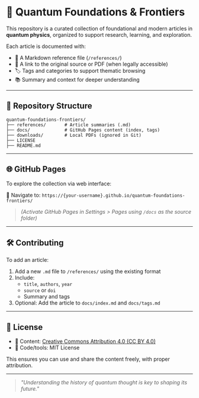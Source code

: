 # 🧠 Quantum Foundations & Frontiers

This repository is a curated collection of foundational and modern articles in **quantum physics**, organized to support research, learning, and exploration.

Each article is documented with:
- 📝 A Markdown reference file (`/references/`)
- 🔗 A link to the original source or PDF (when legally accessible)
- 🏷 Tags and categories to support thematic browsing
- 📚 Summary and context for deeper understanding

---

## 📂 Repository Structure

```plaintext
quantum-foundations-frontiers/
├── references/       # Article summaries (.md)
├── docs/             # GitHub Pages content (index, tags)
├── downloads/        # Local PDFs (ignored in Git)
├── LICENSE
├── README.md
```

---

## 🌐 GitHub Pages

To explore the collection via web interface:

📍 Navigate to: `https://{your-username}.github.io/quantum-foundations-frontiers/`  
> *(Activate GitHub Pages in Settings > Pages using `/docs` as the source folder)*

---

## 🛠 Contributing

To add an article:

1. Add a new `.md` file to `/references/` using the existing format
2. Include:
   - `title`, `authors`, `year`
   - `source` or `doi`
   - Summary and tags
3. Optional: Add the article to `docs/index.md` and `docs/tags.md`

---

## 📄 License

- 📘 Content: [Creative Commons Attribution 4.0 (CC BY 4.0)](https://creativecommons.org/licenses/by/4.0/)
- 🧠 Code/tools: MIT License

This ensures you can use and share the content freely, with proper attribution.

---

> *"Understanding the history of quantum thought is key to shaping its future."*
